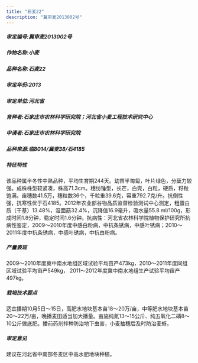 ```yaml
---
title: "石麦22"
description: "冀审麦2013002号"
---
```

##### 审定编号:冀审麦2013002号

##### 作物名称:小麦

##### 品种名称:石麦22

##### 审定年份:2013

##### 审定单位:河北省

##### 育种者:石家庄市农林科学研究院；河北省小麦工程技术研究中心

##### 申请者:石家庄市农林科学研究院

##### 品种来源:临8014/冀麦38/石4185

##### 特征特性
该品种属半冬性中熟品种，平均生育期244天。幼苗半匍匐，叶片绿色，分蘖力较强。成株株型较紧凑，株高71.3cm。穗纺锤型，长芒，白壳，白粒，硬质，籽粒饱满。亩穗数41.5万，穗粒数36个，千粒重39.6克，容重792.7克/升。抗倒性强，抗寒性优于石4185。2012年农业部谷物品质监督检验测试中心测定，粗蛋白质（干基）13.48%，湿面筋32.4%，沉降值16.9毫升，吸水量55.8 ml/100g，形成时间1.8分钟，稳定时间1.6分钟。抗病性：河北省农林科学院植物保护研究所抗病性鉴定，2009～2010年度中感白粉病，中抗条锈病，中感叶锈病；2010～2011年度中抗条锈病，中感叶锈病，中抗白粉病。

##### 产量表现
2009～2010年度冀中南水地组区域试验平均亩产473kg，2010～2011年度同组区域试验平均亩产549kg， 2011～2012年度冀中南水地组生产试验平均亩产497kg。

##### 栽培技术要点
适宜播期10月5日～15日，高肥水地块基本苗18～20万/亩，中等肥水地块基本苗20～22万/亩，晚播麦田适当加大播量。亩施纯氮13～15公斤、纯五氧化二磷8～10公斤做底肥。播前药剂拌种防治地下虫害，小麦抽穗后及时防治麦蚜。

##### 审定意见
建议在河北省中南部冬麦区中高水肥地块种植。
